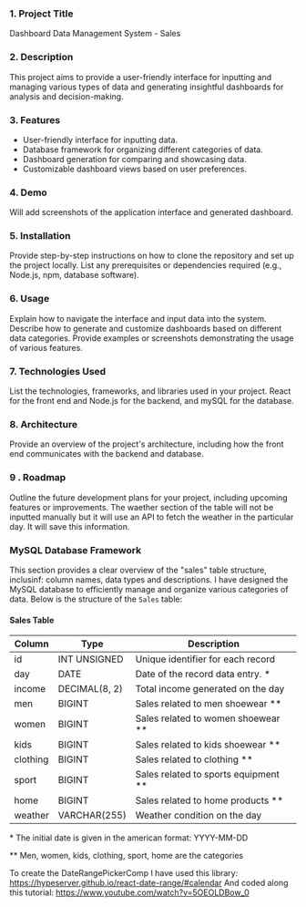 ### 1. Project Title

Dashboard Data Management System - Sales

### 2. Description

This project aims to provide a user-friendly interface for inputting and managing various types of data and generating insightful dashboards for analysis and decision-making.

### 3. Features

- User-friendly interface for inputting data.
- Database framework for organizing different categories of data.
- Dashboard generation for comparing and showcasing data.
- Customizable dashboard views based on user preferences.

### 4. Demo

Will add screenshots of the application interface and generated dashboard.

### 5. Installation

Provide step-by-step instructions on how to clone the repository and set up the project locally.
List any prerequisites or dependencies required (e.g., Node.js, npm, database software).

### 6. Usage

Explain how to navigate the interface and input data into the system.
Describe how to generate and customize dashboards based on different data categories.
Provide examples or screenshots demonstrating the usage of various features.

### 7. Technologies Used

List the technologies, frameworks, and libraries used in your project. React for the front end and Node.js for the backend, and mySQL for the database.

### 8. Architecture

Provide an overview of the project's architecture, including how the front end communicates with the backend and database.

### 9 . Roadmap

Outline the future development plans for your project, including upcoming features or improvements.
The waether section of the table will not be inputted manually but it will use an API to fetch the weather in the particular day. It will save this information.

### MySQL Database Framework

This section provides a clear overview of the "sales" table structure, inclusinf: column names, data types and descriptions.
I have designed the MySQL database to efficiently manage and organize various categories of data. Below is the structure of the `Sales` table:

#### Sales Table

| Column   | Type          | Description                            |
| -------- | ------------- | -------------------------------------- |
| id       | INT UNSIGNED  | Unique identifier for each record      |
| day      | DATE          | Date of the record data entry. \*      |
| income   | DECIMAL(8, 2) | Total income generated on the day      |
| men      | BIGINT        | Sales related to men shoewear \*\*     |
| women    | BIGINT        | Sales related to women shoewear \*\*   |
| kids     | BIGINT        | Sales related to kids shoewear \*\*    |
| clothing | BIGINT        | Sales related to clothing \*\*         |
| sport    | BIGINT        | Sales related to sports equipment \*\* |
| home     | BIGINT        | Sales related to home products \*\*    |
| weather  | VARCHAR(255)  | Weather condition on the day           |

\* The initial date is given in the american format: YYYY-MM-DD

\*\* Men, women, kids, clothing, sport, home are the categories

To create the DateRangePickerComp I have used this library: https://hypeserver.github.io/react-date-range/#calendar
And coded along this tutorial: https://www.youtube.com/watch?v=5OEOLDBow_0
